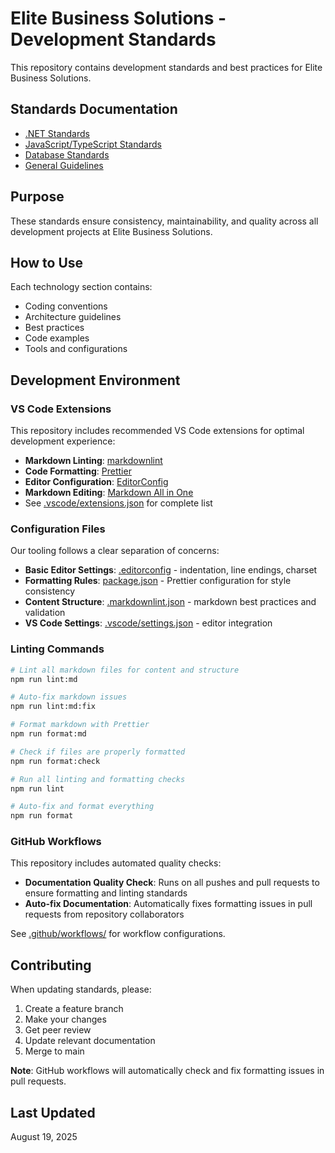 # Elite Business Solutions - Development Standards

This repository contains development standards and best practices for Elite Business Solutions.

## Standards Documentation

- [.NET Standards](./dotnet/README.md)
- [JavaScript/TypeScript Standards](./javascript/README.md)
- [Database Standards](./database/README.md)
- [General Guidelines](./general/README.md)

## Purpose

These standards ensure consistency, maintainability, and quality across all development projects at Elite Business
Solutions.

## How to Use

Each technology section contains:

- Coding conventions
- Architecture guidelines
- Best practices
- Code examples
- Tools and configurations

## Development Environment

### VS Code Extensions

This repository includes recommended VS Code extensions for optimal development experience:

- **Markdown Linting**:
  [markdownlint](https://marketplace.visualstudio.com/items?itemName=DavidAnson.vscode-markdownlint)
- **Code Formatting**: [Prettier](https://marketplace.visualstudio.com/items?itemName=esbenp.prettier-vscode)
- **Editor Configuration**:
  [EditorConfig](https://marketplace.visualstudio.com/items?itemName=EditorConfig.EditorConfig)
- **Markdown Editing**:
  [Markdown All in One](https://marketplace.visualstudio.com/items?itemName=yzhang.markdown-all-in-one)
- See [.vscode/extensions.json](./.vscode/extensions.json) for complete list

### Configuration Files

Our tooling follows a clear separation of concerns:

- **Basic Editor Settings**: [.editorconfig](./.editorconfig) - indentation, line endings, charset
- **Formatting Rules**: [package.json](./package.json) - Prettier configuration for style consistency
- **Content Structure**: [.markdownlint.json](./.markdownlint.json) - markdown best practices and validation
- **VS Code Settings**: [.vscode/settings.json](./.vscode/settings.json) - editor integration

### Linting Commands

```bash
# Lint all markdown files for content and structure
npm run lint:md

# Auto-fix markdown issues
npm run lint:md:fix

# Format markdown with Prettier
npm run format:md

# Check if files are properly formatted
npm run format:check

# Run all linting and formatting checks
npm run lint

# Auto-fix and format everything
npm run format
```

### GitHub Workflows

This repository includes automated quality checks:

- **Documentation Quality Check**: Runs on all pushes and pull requests to ensure formatting and linting standards
- **Auto-fix Documentation**: Automatically fixes formatting issues in pull requests from repository collaborators

See [.github/workflows/](./.github/workflows/) for workflow configurations.

## Contributing

When updating standards, please:

1. Create a feature branch
2. Make your changes
3. Get peer review
4. Update relevant documentation
5. Merge to main

**Note**: GitHub workflows will automatically check and fix formatting issues in pull requests.

## Last Updated

August 19, 2025
